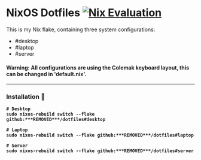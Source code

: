 # NixOS Dotfiles [![Nix Evaluation](https://github.com/***REMOVED***/dotfiles/actions/workflows/nix.yml/badge.svg)](https://github.com/***REMOVED***/dotfiles/actions/workflows/nix.yml)

This is my Nix flake, containing three system configurations:
- #desktop
- #laptop
- #server

#### <b> Warning: All configurations are using the Colemak keyboard layout, this can be changed in 'default.nix'.

---

### Installation 💽
```
# Desktop
sudo nixos-rebuild switch --flake github:***REMOVED***/dotfiles#desktop

# Laptop
sudo nixos-rebuild switch --flake github:***REMOVED***/dotfiles#laptop

# Server
sudo nixos-rebuild switch --flake github:***REMOVED***/dotfiles#server
```

